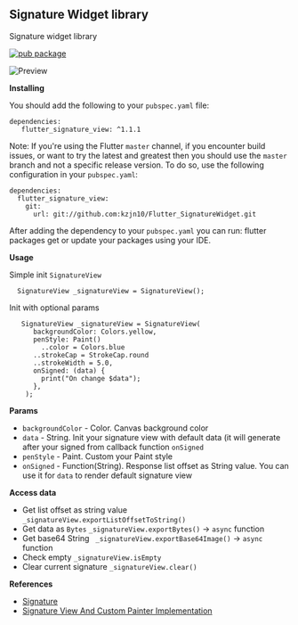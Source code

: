 ## Signature Widget library

Signature widget library

[![pub package](https://img.shields.io/pub/v/flutter_signature_view)](https://pub.dev/packages/flutter_signature_view)

![Preview](https://github.com/kzjn10/Flutter_SignatureWidget/blob/master/graphic/Simulator%20Screen%20Shot%20-%20iPhone%2011%20Pro%20Max%20-%202019-11-20%20at%2014.36.07.png?raw=true)

**Installing**

You should add the following to your `pubspec.yaml` file:


    dependencies:
       flutter_signature_view: ^1.1.1

Note: If you're using the Flutter `master` channel, if you encounter build issues, or want to try the latest and greatest then you should use the `master` branch and not a specific release version. To do so, use the following configuration in your `pubspec.yaml`:

    dependencies:
      flutter_signature_view:
        git:
          url: git://github.com:kzjn10/Flutter_SignatureWidget.git
      
After adding the dependency to your `pubspec.yaml` you can run: flutter packages get or update your packages using your IDE.

**Usage**

  Simple init `SignatureView`
  

      SignatureView _signatureView = SignatureView();

Init with optional params

       SignatureView _signatureView = SignatureView(  
          backgroundColor: Colors.yellow,  
          penStyle: Paint()  
            ..color = Colors.blue  
          ..strokeCap = StrokeCap.round  
          ..strokeWidth = 5.0,  
          onSigned: (data) {  
            print("On change $data");  
          },  
        );

**Params**
 - `backgroundColor` - Color. Canvas background color
 - `data` - String. Init your signature view with default data (it will generate after your signed from callback function `onSigned`
 - `penStyle` - Paint. Custom your Paint style
 - `onSigned` - Function(String). Response list offset as String value. You can use it for `data` to render default signature view

 **Access data**

 - Get list offset as string value `_signatureView.exportListOffsetToString()`
 - Get data as `Bytes` `_signatureView.exportBytes()` -> `async` function
 - Get base64 String ` _signatureView.exportBase64Image()` -> `async` function
 - Check empty `_signatureView.isEmpty`
 - Clear current signature `_signatureView.clear()`

**References**

- [Signature](https://pub.dev/packages/signature#)  
- [Signature View And Custom Painter Implementation](https://www.youtube.com/watch?v=zu-do2luSAo)


